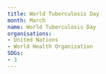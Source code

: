 ```yaml
---
title: World Tuberculosis Day
month: March
name: World Tuberculosis Day
organisations:
- United Nations
- World Health Organization
SDGs:
- 3
---
```


